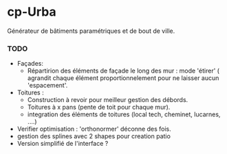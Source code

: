 # cp-Urba
Générateur de bâtiments paramétriques et de bout de ville.

### TODO
* Façades:
  * Répartirion des éléments de façade le long des mur : mode 'étirer' ( agrandit chaque élément proportionnelement pour ne laisser aucun 'espacement'.
* Toitures :
  * Construction à revoir pour meilleur gestion des débords.
  * Toitures à x pans (pente de toit pour chaque mur).
  * integration des éléments de toitures (local tech, cheminet, lucarnes, ....)
* Verifier optimisation : 'orthonormer' déconne des fois.
* gestion des splines  avec 2 shapes pour creation patio
* Version simplifié de l'interface ?